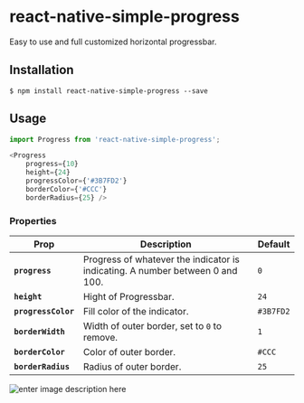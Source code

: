 
# react-native-simple-progress

Easy to use and full customized horizontal progressbar.

## Installation

`$ npm install react-native-simple-progress --save`

## Usage

```js
import Progress from 'react-native-simple-progress';

<Progress 
	progress={10} 
	height={24} 
	progressColor={'#3B7FD2'}
	borderColor={'#CCC'}
	borderRadius={25} />
```

### Properties

| Prop | Description | Default |
|---|---|---|
|**`progress`**|Progress of whatever the indicator is indicating. A number between 0 and 100. |`0`|
|**`height`**|Hight of Progressbar. |`24`|
|**`progressColor`**|Fill color of the indicator. |`#3B7FD2`|
|**`borderWidth`**|Width of outer border, set to `0` to remove. |`1`|
|**`borderColor`**|Color of outer border. |`#CCC`|
|**`borderRadius`**|Radius of outer border. |`25`|


![enter image description here](https://lh3.googleusercontent.com/HEukX4DT9v4fkr4NSbGGPtqpdnUAU3YDF6zHn7yIovc_LYWsksk9rbIi4Cl2WlPj0qaLE8CckeAmc6UeiDFL4ZmW3MrkMB-Vc3Hnt9dQFeGD85UmodfRutkgc7chH9uk1-JF7TWza_b0qgPQvn7oqOPz2QQAZ1f_I93VBmOCi3zO4o9uxDkBGwVrhbvzMO2-7axzfrQeSB8q4CY39kJUvS6_YThmHM4VNJqjLPOM5mxZnP8CSDP9YXKsAnb2CgFaKy5XTmZv3uEN4b5rHzu3qX4vqiOToQxzkrQ1JMT1chEb7V8IAYGei1DBghwLO5CmFJpBHDdkIsTLYNcq9G64WlnOwylp2YFwg9RkEYapx_vE-nEdm5LvW9YwUEdnVn-V9en8kolalNZvNn8LPVC4p6Iuep23plhdCsw3Br6kNpfvCtnASHC3nBF1sJF_hqEggvJBCOcmpGoaBcYHSgaAeEGzI1VrUCAJZ7iAN8rrXBfIVbY8beXvZWNEc51oWv8aj5dMHA-KoOvyW6vVDKjznbSdx9filtkJztvUCqMMzGhTm7enUGFYN7WYp7h23beOJwsqo86k1_qTEhfCPxcCJI4YpDapLMYbvlZE6GA=w320-h510-no)